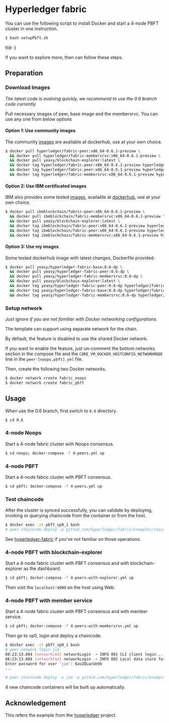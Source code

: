 # Hyperledger fabric

You can use the following script to install Docker and start a 4-node PBFT cluster in one instruction.

```sh
$ bash setupPbft.sh
```

tldr :)

If you want to explore more, then can follow these steps.

## Preparation

### Download Images

*The latest code is evolving quickly, we recommend to use the 0.6 branch code currently.*

Pull necessary images of peer, base image and the membersrvc. You can use any one from below options

#### Option 1: Use community images
The community [images](https://hub.docker.com/r/hyperledger/) are available at dockerhub, use at your own choice.

```bash
$ docker pull hyperledger/fabric-peer:x86_64-0.6.1-preview \
  && docker pull hyperledger/fabric-membersrvc:x86_64-0.6.1-preview \
  && docker pull yeasy/blockchain-explorer:latest \
  && docker tag hyperledger/fabric-peer:x86_64-0.6.1-preview hyperledger/fabric-peer \
  && docker tag hyperledger/fabric-peer:x86_64-0.6.1-preview hyperledger/fabric-baseimage \
  && docker tag hyperledger/fabric-membersrvc:x86_64-0.6.1-preview hyperledger/fabric-membersrvc
```

#### Option 2: Use IBM certificated images
IBM also provides some tested [images](http://www-31.ibm.com/ibm/cn/blockchain/index.html), available at [dockerhub](http://www-31.ibm.com/ibm/cn/blockchain/index.html), use at your own choice.

```bash
$ docker pull ibmblockchain/fabric-peer:x86_64-0.6.1-preview \
  && docker pull ibmblockchain/fabric-membersrvc:x86_64-0.6.1-preview \
  && docker pull yeasy/blockchain-explorer:latest \
  && docker tag ibmblockchain/fabric-peer:x86_64-0.6.1-preview hyperledger/fabric-peer \
  && docker tag ibmblockchain/fabric-peer:x86_64-0.6.1-preview hyperledger/fabric-baseimage \
  && docker tag ibmblockchain/fabric-membersrvc:x86_64-0.6.1-preview hyperledger/fabric-membersrvc
```
#### Option 3: Use my images

Some tested dockerhub image with latest changes, Dockerfile provided.

```sh
$ docker pull yeasy/hyperledger-fabric-base:0.6-dp \
  && docker pull yeasy/hyperledger-fabric-peer:0.6-dp \
  && docker pull yeasy/hyperledger-fabric-membersrvc:0.6-dp \
  && docker pull yeasy/blockchain-explorer:latest \
  && docker tag yeasy/hyperledger-fabric-peer:0.6-dp hyperledger/fabric-peer \
  && docker tag yeasy/hyperledger-fabric-base:0.6-dp hyperledger/fabric-baseimage \
  && docker tag yeasy/hyperledger-fabric-membersrvc:0.6-dp hyperledger/fabric-membersrvc
```


### Setup network

*Just ignore if you are not familiar with Docker networking configurations.*

The template can support using separate network for the chain.

By default, the feature is disabled to use the shared Docker network.

If you want to enable the feature, just un-comment the bottom networks section in the compose file and the `CORE_VM_DOCKER_HOSTCONFIG_NETWORKMODE` line in the `peer-[noops,pbft].yml` file.

Then, create the following two Docker networks.

```sh
$ docker network create fabric_noops
$ docker network create fabric_pbft
```

## Usage

When use the 0.6 branch, first switch to `0.6` directory.

```bash
$ cd 0.6
```

### 4-node Noops

Start a 4-node fabric cluster with Noops consensus.

```sh
$ cd noops; docker-compose -f 4-peers.yml up
```

### 4-node PBFT

Start a 4-node fabric cluster with PBFT consensus.

```sh
$ cd pbft; docker-compose -f 4-peers.yml up
```

### Test chaincode

After the cluster is synced successfully, you can validate by deploying, invoking or querying chaincode from the container or from the host.

```sh
$ docker exec -it pbft_vp0_1 bash
# peer chaincode deploy -p github.com/hyperledger/fabric/examples/chaincode/go/chaincode_example02 -c '{"Function":"init", "Args": ["a","100", "b", "200"]}'
```

See [hyperledger-fabric](https://github.com/yeasy/docker-hyperledger-fabric) if you've not familiar on those operations.


### 4-node PBFT with blockchain-explorer

Start a 4-node fabric cluster with PBFT consensus and with blockchain-explorer as the dashboard.

```sh
$ cd pbft; docker-compose -f 4-peers-with-explorer.yml up
```

Then visit the `localhost:9090` on the host using Web.

### 4-node PBFT with member service

Start a 4-node fabric cluster with PBFT consensus and with member service.

```sh
$ cd pbft; docker-compose -f 4-peers-with-membersrvc.yml up
```

Then go to vp0, login and deploy a chaincode.

```sh
$ docker exec -it pbft_vp0_1 bash
# peer network login jim
08:23:13.604 [networkCmd] networkLogin -> INFO 001 CLI client login...
08:23:13.604 [networkCmd] networkLogin -> INFO 002 Local data store for client loginToken: /var/hyperledger/production/client/
Enter password for user 'jim': 6avZQLwcUe9b
...

# peer chaincode deploy -u jim -p github.com/hyperledger/fabric/examples/chaincode/go/chaincode_example02 -c '{"Function":"init", "Args": ["a","100", "b", "200"]}'
```

4 new chaincode containers will be built up automatically.

## Acknowledgement
This refers the example from the [hyperledger](https://github.com/hyperledger/fabric/tree/master/consensus/4-peers-files) project.
